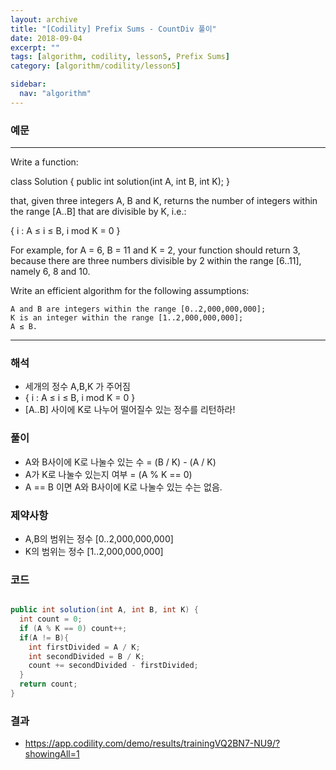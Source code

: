 ```yaml
---
layout: archive
title: "[Codility] Prefix Sums - CountDiv 풀이"
date: 2018-09-04
excerpt: ""
tags: [algorithm, codility, lesson5, Prefix Sums]
category: [algorithm/codility/lesson5]

sidebar:
  nav: "algorithm"
---
```


### 예문 
* * *
Write a function:

class Solution { public int solution(int A, int B, int K); }

that, given three integers A, B and K, returns the number of integers within the range [A..B] that are divisible by K, i.e.:

{ i : A ≤ i ≤ B, i mod K = 0 }

For example, for A = 6, B = 11 and K = 2, your function should return 3, because there are three numbers divisible by 2 within the range [6..11], namely 6, 8 and 10.

Write an efficient algorithm for the following assumptions:
```
A and B are integers within the range [0..2,000,000,000];
K is an integer within the range [1..2,000,000,000];
A ≤ B.
```
* * *

### 해석
* 세개의 정수 A,B,K 가 주어짐
* { i : A ≤ i ≤ B, i mod K = 0 }
* [A..B] 사이에 K로 나누어 떨어질수 있는 정수를 리턴하라!

### 풀이
* A와 B사이에 K로 나눌수 있는 수 = (B / K) - (A / K) 
* A가 K로 나눌수 있는지 여부 = (A % K == 0)
* A == B 이면 A와 B사이에 K로 나눌수 있는 수는 없음.

### 제약사항
* A,B의 범위는 정수 [0..2,000,000,000]
* K의 범위는 정수 [1..2,000,000,000]

### 코드
``` java

public int solution(int A, int B, int K) {
  int count = 0;
  if (A % K == 0) count++;
  if(A != B){
    int firstDivided = A / K;
    int secondDivided = B / K;
    count += secondDivided - firstDivided;
  }
  return count;
}
```

### 결과
* https://app.codility.com/demo/results/trainingVQ2BN7-NU9/?showingAll=1